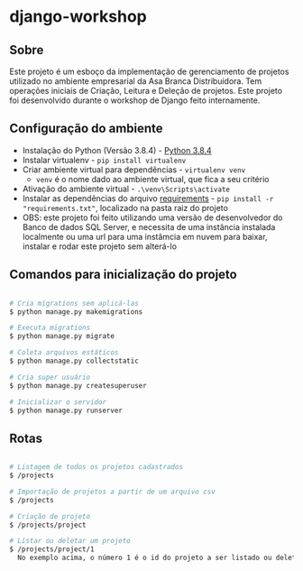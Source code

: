 # django-workshop

## Sobre

Este projeto é um esboço da implementação de gerenciamento de projetos utilizado no ambiente empresarial da Asa Branca Distribuidora. Tem operações iniciais de Criação, Leitura e Deleção de projetos. Este projeto foi desenvolvido durante o workshop de Django feito internamente.

## Configuração do ambiente

- Instalação do Python (Versão 3.8.4) - [Python 3.8.4](https://www.python.org/downloads/release/python-384/)
- Instalar virtualenv - `pip install virtualenv`
- Criar ambiente virtual para dependências - `virtualenv venv` 
  - `venv` é o nome dado ao ambiente virtual, que fica a seu critério
- Ativação do ambiente virtual - `.\venv\Scripts\activate`
- Instalar as dependências do arquivo [requirements](./requirements.txt) - `pip install -r "requirements.txt"`, localizado na pasta raiz do projeto
- OBS: este projeto foi feito utilizando uma versão de desenvolvedor do Banco de dados SQL Server, e necessita de uma instância instalada localmente ou uma url para uma instâmcia em nuvem para baixar, instalar e rodar este projeto sem alterá-lo

## Comandos para inicialização do projeto

```bash

# Cria migrations sem aplicá-las
$ python manage.py makemigrations

# Executa migrations
$ python manage.py migrate

# Coleta arquivos estáticos
$ python manage.py collectstatic

# Cria super usuário
$ python manage.py createsuperuser

# Inicializar o servidor
$ python manage.py runserver

```

## Rotas

```bash

# Listagem de todos os projetos cadastrados
$ /projects

# Importação de projetos a partir de um arquivo csv
$ /projects

# Criação de projeto
$ /projects/project

# Listar ou deletar um projeto
$ /projects/project/1
  No exemplo acima, o número 1 é o id do projeto a ser listado ou deletado

```